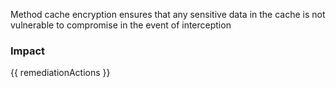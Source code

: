 
Method cache encryption ensures that any sensitive data in the cache is not vulnerable to compromise in the event of interception


### Impact
<!-- Add Impact here -->

<!-- DO NOT CHANGE -->
{{ remediationActions }}



